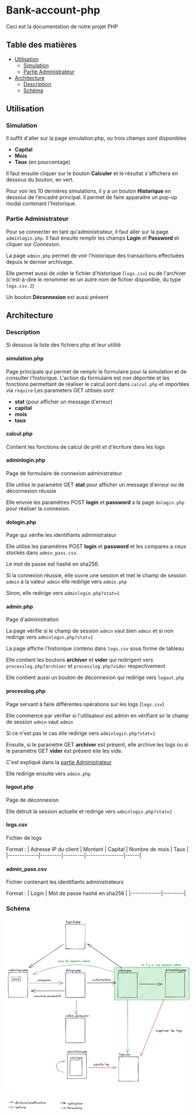 # Bank-account-php

Ceci est la documentation de notre projet PHP

## Table des matières

- [Utilisation](#Utilisation)
    - [Simulation](#Simulation)
    - [Partie Administrateur](#Partie-Administrateur)
- [Architecture](#Architecture)
    - [Description](#Description)
    - [Schéma](#Schéma)

## Utilisation

### Simulation

Il suffit d'aller sur la page simulation.php, ou trois champs sont disponibles

- **Capital**
- **Mois**
- **Taux** (en pourcentage)

Il faut ensuite cliquer sur le bouton **Calculer** et le résultat s'affichera en dessous du bouton, en vert.

Pour voir les 10 dernières simulations, il y a un bouton **Historique** en dessous de l'encadré principal. Il permet de
faire apparaitre un pop-up modal contenant l'historique.

### Partie Administrateur

Pour se connecter en tant qu'administrateur, il faut aller sur la page `adminlogin.php`. Il faut ensuite remplir les
champs **Login** et **Password** et cliquer sur *Connexion*.

La page `admin.php` permet de voir l'historique des transactions effectuées depuis le dernier archivage.

Elle permet aussi de vider le fichier d'historique (`logs.csv`)
ou de l'archiver (c'est-à-dire le renommer en un autre nom de fichier disponible, du type `logs.csv.2`)

Un bouton **Déconnexion** est aussi présent

## Architecture

### Description

Si dessous la liste des fichiers php et leur utilité

#### simulation.php

Page principale qui permet de remplir le formulaire pour la simulation et de consulter l'historique. L'action du
formulaire est non déportée et les fonctions permettant de réaliser le calcul sont dans `calcul.php` et importées
via `require`
Les parameters GET utilisés sont

- **stat** (pour afficher un message d'erreur)
- **capital**
- **mois**
- **taux**

#### calcul.php

Contient les fonctions de calcul de prêt et d'écriture dans les logs

#### adminlogin.php

Page de formulaire de connexion administrateur

Elle utilise le paramètre GET **stat** pour afficher un message d'erreur ou de déconnexion réussie

Elle envoie les paramètres POST **login** et **password** a la page `dologin.php` pour réaliser la connexion.

#### dologin.php

Page qui vérifie les identifiants administrateur

Elle utilise les paramètres POST **login** et **password** et les compares a ceux stockés dans `admin_pass.csv`.

Le mot de passe est hashé en sha256.

Si la connexion réussie, elle ouvre une session et met le champ de session `admin` a la valeur `admin` elle redirige
vers `admin.php`

Sinon, elle redirige vers `adminlogin.php?stat=1`

#### admin.php

Page d'administration

La page vérifie si le champ de session `admin` vaut bien `admin` et si non redirige vers `adminlogin.php?stat=1`

La page affiche l'historique contenu dans `logs.csv` sous forme de tableau

Elle contient les boutons **archiver** et **vider** qui redirigent vers `processlog.php?archiver`
et `processlog.php?vider` respectivement

Elle contient aussi un bouton de déconnexion qui redirige vers `logout.php`

#### processlog.php

Page servant à faire différentes opérations sur les logs (`logs.csv`)

Elle commence par vérifier si l'utilisateur est admin en vérifiant sir le champ de session `admin` vaut `admin`

Si ce n'est pas le cas elle redirige vers `adminlogin.php?stat=1`

Ensuite, si le paramètre GET **archiver** est présent, elle archive les logs ou si le paramètre GET **vider** est
présent elle les vide.

C'est expliqué dans la [partie Administrateur](#Partie-Administrateur)

Elle redirige ensuite vers `admin.php`

#### logout.php

Page de déconnexion

Elle détruit la session actuelle et redirige vers `adminlogin.php?stat=2`

#### logs.csv

Fichier de logs

Format :
| Adresse IP du client | Montant | Capital | Nombre de mois | Taux |
|-------------|---------|---------|----------------|------|

#### admin_pass.csv

Fichier contenant les identifiants administrateurs

Format :
| Login | Mot de passe hashé en sha256 | |-------------|---------|

### Schéma

![](architecture.png)

